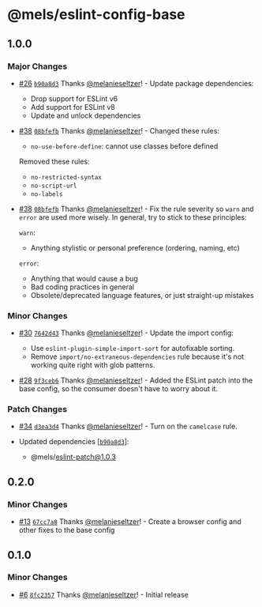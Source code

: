 # @mels/eslint-config-base

## 1.0.0

### Major Changes

- [#26](https://github.com/melanieseltzer/toolkit/pull/26) [`b90a8d3`](https://github.com/melanieseltzer/toolkit/commit/b90a8d354a2ad804dd326406c2127f769a271354) Thanks [@melanieseltzer](https://github.com/melanieseltzer)! - Update package dependencies:

  - Drop support for ESLint v6
  - Add support for ESLint v8
  - Update and unlock dependencies

* [#38](https://github.com/melanieseltzer/toolkit/pull/38) [`08bfefb`](https://github.com/melanieseltzer/toolkit/commit/08bfefb33ad3c71734da8dd2980797683c9cc46e) Thanks [@melanieseltzer](https://github.com/melanieseltzer)! - Changed these rules:

  - `no-use-before-define`: cannot use classes before defined

  Removed these rules:

  - `no-restricted-syntax`
  - `no-script-url`
  - `no-labels`

- [#38](https://github.com/melanieseltzer/toolkit/pull/38) [`08bfefb`](https://github.com/melanieseltzer/toolkit/commit/08bfefb33ad3c71734da8dd2980797683c9cc46e) Thanks [@melanieseltzer](https://github.com/melanieseltzer)! - Fix the rule severity so `warn` and `error` are used more wisely. In general, try to stick to these principles:

  `warn`:

  - Anything stylistic or personal preference (ordering, naming, etc)

  `error`:

  - Anything that would cause a bug
  - Bad coding practices in general
  - Obsolete/deprecated language features, or just straight-up mistakes

### Minor Changes

- [#30](https://github.com/melanieseltzer/toolkit/pull/30) [`7642d43`](https://github.com/melanieseltzer/toolkit/commit/7642d43f6d8d10d0b8cbf31d52fed04860f3b6d4) Thanks [@melanieseltzer](https://github.com/melanieseltzer)! - Update the import config:

  - Use `eslint-plugin-simple-import-sort` for autofixable sorting.
  - Remove `import/no-extraneous-dependencies` rule because it's not working quite right with glob patterns.

* [#28](https://github.com/melanieseltzer/toolkit/pull/28) [`9f3ceb6`](https://github.com/melanieseltzer/toolkit/commit/9f3ceb6d55cacc389011a0c6c961d654accfc8ab) Thanks [@melanieseltzer](https://github.com/melanieseltzer)! - Added the ESLint patch into the base config, so the consumer doesn't have to worry about it.

### Patch Changes

- [#34](https://github.com/melanieseltzer/toolkit/pull/34) [`d3ea3d4`](https://github.com/melanieseltzer/toolkit/commit/d3ea3d468a26301e222a00252243dacd741f2660) Thanks [@melanieseltzer](https://github.com/melanieseltzer)! - Turn on the `camelcase` rule.

- Updated dependencies [[`b90a8d3`](https://github.com/melanieseltzer/toolkit/commit/b90a8d354a2ad804dd326406c2127f769a271354)]:
  - @mels/eslint-patch@1.0.3

## 0.2.0

### Minor Changes

- [#13](https://github.com/melanieseltzer/toolkit/pull/13) [`67cc7a8`](https://github.com/melanieseltzer/toolkit/commit/67cc7a89ae0eb7c566ab3fa09b5b5cfc1c9a6f52) Thanks [@melanieseltzer](https://github.com/melanieseltzer)! - Create a browser config and other fixes to the base config

## 0.1.0

### Minor Changes

- [#6](https://github.com/melanieseltzer/toolkit/pull/6) [`8fc2357`](https://github.com/melanieseltzer/toolkit/commit/8fc23577214fc39fc81f28e8accf8a31a9632611) Thanks [@melanieseltzer](https://github.com/melanieseltzer)! - Initial release
